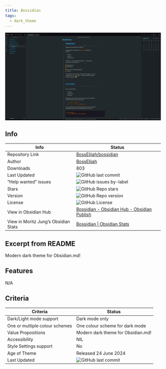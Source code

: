 ```yaml
---
title: Bossidian
tags:
  - dark_theme
---
```


![Bossidian Theme Screenshot](https://raw.githubusercontent.com/BossElijah/bossidian/refs/heads/master/images/image-1-large.png)

## Info

|Info|Status|
|---|---|
|Repository Link|[BossElijah/bossidian](https://github.com/BossElijah/bossidian)|
|Author|[BossElijah](https://github.com/BossElijah)|
|Downloads|803|
|Last Updated|![GitHub last commit](https://img.shields.io/github/last-commit/BossElijah/bossidian?color=573E7A&amp;label=last%20update&amp;logo=github&amp;style=for-the-badge)|
|“Help wanted” issues|![GitHub issues by-label](https://img.shields.io/github/issues/BossElijah/bossidian/help%20wanted?color=573E7A&amp;logo=github&amp;style=for-the-badge)|
|Stars|![GitHub Repo stars](https://img.shields.io/github/stars/BossElijah/bossidian?color=573E7A&amp;logo=github&amp;style=for-the-badge)|
|Version|![GitHub Repo version](https://img.shields.io/github/v/release/BossElijah/bossidian?color=573E7A&amp;logo=github&amp;style=for-the-badge&sort=semver)|
|License|![GitHub License](https://img.shields.io/github/license/BossElijah/bossidian?style=for-the-badge)|
|View in Obsidian Hub|[Bossidian \- Obsidian Hub \- Obsidian Publish](https://publish.obsidian.md/hub/02+-+Community+Expansions/02.05+All+Community+Expansions/Themes/Bossidian)|
|View in Moritz Jung’s Obsidian Stats|[Bossidian \| Obsidian Stats](https://www.moritzjung.dev/obsidian-stats/themes/bossidian/)|

## Excerpt from README

Modern dark theme for Obsidian.md!

## Features

N/A

## Criteria

|Criteria|Status|
|---|---|
|Dark/Light mode support|Dark mode only|
|One or multiple colour schemes|One colour scheme for dark mode|
|Value Propositions|Modern dark theme for Obsidian.md!|
|Accessibility|NIL|
|Style Settings support|No|
|Age of Theme|Released 24 June 2024|
|Last Updated|![GitHub last commit](https://img.shields.io/github/last-commit/BossElijah/bossidian?color=573E7A&amp;label=last%20update&amp;logo=github&amp;style=for-the-badge)|
